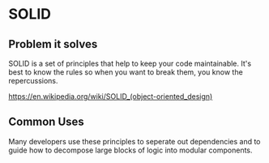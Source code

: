 # SOLID

## Problem it solves
SOLID is a set of principles that help to keep your code maintainable. It's best to know the rules so when you want to break them, you know the repercussions.

https://en.wikipedia.org/wiki/SOLID_(object-oriented_design)

## Common Uses
Many developers use these principles to seperate out dependencies and to guide how to decompose large blocks of logic into modular components.
